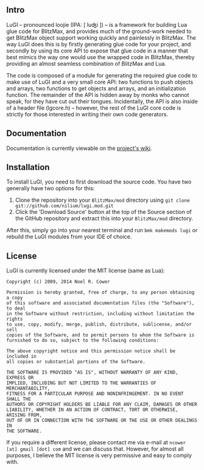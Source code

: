 Intro
-------------------------------------------------------------------------------

LuGI – pronounced loojie (IPA: [ luʤi ]) – is a framework for building Lua glue code for BlitzMax, and provides much of the ground-work needed to get BlitzMax object support working quickly and painlessly in BlitzMax. The way LuGI does this is by firstly generating glue code for your project, and secondly by using its core API to expose that glue code in a manner that best mimics the way one would use the wrapped code in BlitzMax, thereby providing an almost seamless combination of BlitzMax and Lua.

The code is composed of a module for generating the required glue code to make use of LuGI and a very small core API: two functions to push objects and arrays, two functions to get objects and arrays, and an initialization function. The remainder of the API is hidden away by monks who cannot speak, for they have cut out their tongues. Incidentally, the API is also inside of a header file (lgcore.h) – however, the rest of the LuGI core code is strictly for those interested in writing their own code generators.

Documentation
-------------------------------------------------------------------------------

Documentation is currently viewable on the [project's wiki](http://wiki.github.com/nilium/lugi.mod/).

Installation
-------------------------------------------------------------------------------

To install LuGI, you need to first download the source code.  You have two generally have two options for this:

1. Clone the repository into your `BlitzMax/mod` directory using `git clone git://github.com/nilium/lugi.mod.git`
2. Click the 'Download Source' button at the top of the Source section of the GitHub repository and extract this into your `BlitzMax/mod` directory.

After this, simply go into your nearest terminal and run `bmk makemods lugi` or rebuild the LuGI modules from your IDE of choice.

License
-------------------------------------------------------------------------------

LuGI is currently licensed under the MIT license (same as Lua):

    Copyright (c) 2009, 2014 Noel R. Cower

    Permission is hereby granted, free of charge, to any person obtaining a copy
    of this software and associated documentation files (the "Software"), to deal
    in the Software without restriction, including without limitation the rights
    to use, copy, modify, merge, publish, distribute, sublicense, and/or sell
    copies of the Software, and to permit persons to whom the Software is
    furnished to do so, subject to the following conditions:

    The above copyright notice and this permission notice shall be included in
    all copies or substantial portions of the Software.

    THE SOFTWARE IS PROVIDED "AS IS", WITHOUT WARRANTY OF ANY KIND, EXPRESS OR
    IMPLIED, INCLUDING BUT NOT LIMITED TO THE WARRANTIES OF MERCHANTABILITY,
    FITNESS FOR A PARTICULAR PURPOSE AND NONINFRINGEMENT. IN NO EVENT SHALL THE
    AUTHORS OR COPYRIGHT HOLDERS BE LIABLE FOR ANY CLAIM, DAMAGES OR OTHER
    LIABILITY, WHETHER IN AN ACTION OF CONTRACT, TORT OR OTHERWISE, ARISING FROM,
    OUT OF OR IN CONNECTION WITH THE SOFTWARE OR THE USE OR OTHER DEALINGS IN
    THE SOFTWARE.

If you require a different license, please contact me via e-mail at `ncower [at] gmail [dot] com` and we can discuss that.  However, for almost all purposes, I believe the MIT license is very permissive and easy to comply with.